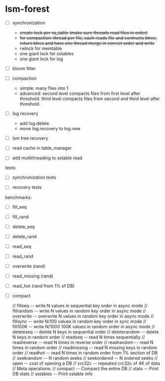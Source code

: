 # lsm-forest
- [ ] synchronization
    - ~~create lock per ss_table (make sure threads read files in order)~~
    - ~~for compaction: thread per file, each reads file and contructs btree, return btree and have one thread merge in correct order and write~~
    - rwlock for memtable
    - one giant lock for sstables
    - one giant lock for log
- [ ] bloom filter
- [ ] compaction
    - simple: many files into 1
    - advanced: second level compacts files from first level after threshold. third level compacts files from second and third level after threshold.
- [ ] log recovery
    - add log.delete
    - move log.recovery to log.new
- [ ] lsm tree recovery
- [ ] read cache in table_manager
- [ ] add multithreading to sstable read



tests:
- [ ] synchronization tests
- [ ] recovery tests


benchmarks:
- [ ] fill_seq
- [ ] fill_rand

- [ ] delete_seq
- [ ] delete_rand

- [ ] read_seq
- [ ] read_rand

- [ ] overwrite (rand)
- [ ] read_missing (rand)
- [ ] read_hot (rand from 1% of DB)
- [ ] compact








    //      fillseq       -- write N values in sequential key order in async mode
    //      fillrandom    -- write N values in random key order in async mode
    //      overwrite     -- overwrite N values in random key order in async mode
    //      fillsync      -- write N/100 values in random key order in sync mode
    //      fill100K      -- write N/1000 100K values in random order in async mode
    //      deleteseq     -- delete N keys in sequential order
    //      deleterandom  -- delete N keys in random order
    //      readseq       -- read N times sequentially
    //      readreverse   -- read N times in reverse order
    //      readrandom    -- read N times in random order
    //      readmissing   -- read N missing keys in random order
    //      readhot       -- read N times in random order from 1% section of DB
    //      seekrandom    -- N random seeks
    //      seekordered   -- N ordered seeks
    //      open          -- cost of opening a DB
    //      crc32c        -- repeated crc32c of 4K of data
    //   Meta operations:
    //      compact     -- Compact the entire DB
    //      stats       -- Print DB stats
    //      sstables    -- Print sstable info